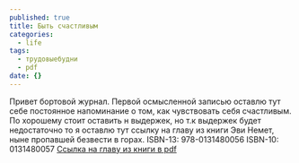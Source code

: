 ```yaml
---
published: true
title: Быть счастливым
categories:
  - life
tags:
  - трудовыебудни
  - pdf
date: {}
---
```

Привет бортовой журнал.
Первой осмысленной записью оставлю тут себе постоянное напоминание о том, как чувствовать себя счастливым.
По хорошему стоит оставить н выдержек, но т.к выдержек будет недостаточно то я оставлю тут ссылку на главу из книги Эви Немет, ныне пропавшей безвести в горах.
ISBN-13: 978-0131480056
ISBN-10: 0131480057
[Ссылка на главу из книги в pdf](https://docs.google.com/viewer?a=v&pid=sites&srcid=ZGVmYXVsdGRvbWFpbnx3aWtpYWx0d2h5Y29tfGd4Ojc1ZTc3YmYzOGU4MmUwMjc   "Как быть счастливым")